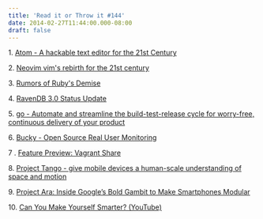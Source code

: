 ```yaml
---
title: 'Read it or Throw it #144'
date: 2014-02-27T11:44:00.000-08:00
draft: false
---
```


1. [Atom - A hackable text editor for the 21st Century](http://atom.io/)

2. [Neovim vim's rebirth for the 21st century](http://neovim.org/)

3. [Rumors of Ruby's Demise](http://devblog.avdi.org/2014/02/23/rumors-of-rubys-demise/)

4. [RavenDB 3.0 Status Update](http://ayende.com/blog/165921/ravendb-3-0-status-update)

5. [go - Automate and streamline the build-test-release cycle for worry-free, continuous delivery of your product](http://www.go.cd/)

6. [Bucky - Open Source Real User Monitoring](http://github.hubspot.com/bucky/)

7 . [Feature Preview: Vagrant Share](http://www.vagrantup.com/blog/feature-preview-vagrant-1-5-share.html)

8. [Project Tango - give mobile devices a human-scale understanding of space and motion](https://www.google.com/atap/projecttango/)

9. [Project Ara: Inside Google’s Bold Gambit to Make Smartphones Modular](http://techland.time.com/2014/02/26/google-project-ara-modular-smartphone/)

10. [Can You Make Yourself Smarter? (YouTube)](http://www.youtube.com/watch?v=6BcFfO9Q8m4)